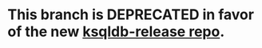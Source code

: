 # This branch is DEPRECATED in favor of the new [ksqldb-release repo](https://github.com/confluentinc/ksqldb-release).
